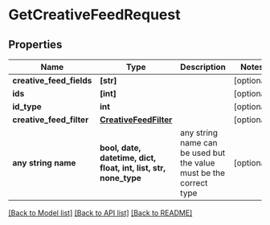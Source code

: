 # GetCreativeFeedRequest


## Properties
Name | Type | Description | Notes
------------ | ------------- | ------------- | -------------
**creative_feed_fields** | **[str]** |  | [optional] 
**ids** | **[int]** |  | [optional] 
**id_type** | **int** |  | [optional] 
**creative_feed_filter** | [**CreativeFeedFilter**](CreativeFeedFilter.md) |  | [optional] 
**any string name** | **bool, date, datetime, dict, float, int, list, str, none_type** | any string name can be used but the value must be the correct type | [optional]

[[Back to Model list]](../README.md#documentation-for-models) [[Back to API list]](../README.md#documentation-for-api-endpoints) [[Back to README]](../README.md)


